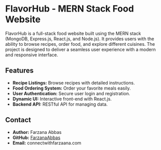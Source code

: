 # FlavorHub - MERN Stack Food Website


FlavorHub is a full-stack food website built using the MERN stack (MongoDB, Express.js, React.js, and Node.js). It provides users with the ability to browse recipes, order food, and explore different cuisines. The project is designed to deliver a seamless user experience with a modern and responsive interface.


## Features
- **Recipe Listings:** Browse recipes with detailed instructions.
- **Food Ordering System:** Order your favorite meals easily.
- **User Authentication:** Secure user login and registration.
- **Dynamic UI:** Interactive front-end with React.js.
- **Backend API:** RESTful API for managing data.

## Contact
- **Author:** Farzana Abbas
- **GitHub:** [FarzanaAbbas](https://github.com/FarzanaAbbas)
- **Email:** connectwithfarzaana.com

